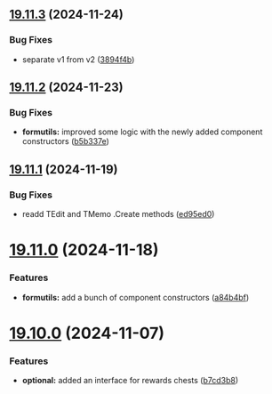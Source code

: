 ## [19.11.3](https://github.com/Torwent/WaspLib/compare/v19.11.2...v19.11.3) (2024-11-24)


### Bug Fixes

* separate v1 from v2 ([3894f4b](https://github.com/Torwent/WaspLib/commit/3894f4b9b67822d31e1f72136f968e05caaabe67))



## [19.11.2](https://github.com/Torwent/WaspLib/compare/v19.11.1...v19.11.2) (2024-11-23)


### Bug Fixes

* **formutils:** improved some logic with the newly added component constructors ([b5b337e](https://github.com/Torwent/WaspLib/commit/b5b337e0de3450ea64cfdaf18eb975826da0ea32))



## [19.11.1](https://github.com/Torwent/WaspLib/compare/v19.11.0...v19.11.1) (2024-11-19)


### Bug Fixes

* readd TEdit and TMemo .Create methods ([ed95ed0](https://github.com/Torwent/WaspLib/commit/ed95ed07ebb6d42f558eb20fb6b80a86390b5b70))



# [19.11.0](https://github.com/Torwent/WaspLib/compare/v19.10.0...v19.11.0) (2024-11-18)


### Features

* **formutils:** add a bunch of component constructors ([a84b4bf](https://github.com/Torwent/WaspLib/commit/a84b4bf5aa16581a42a5ca02c73aa075f3f60d14))



# [19.10.0](https://github.com/Torwent/WaspLib/compare/v19.9.2...v19.10.0) (2024-11-07)


### Features

* **optional:** added an interface for rewards chests ([b7cd3b8](https://github.com/Torwent/WaspLib/commit/b7cd3b8a2bec98e3934b40ffe0a227bea9ab8acc))



